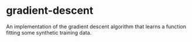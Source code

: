 # gradient-descent
An implementation of the gradient descent algorithm that learns a function fitting some synthetic training data.
